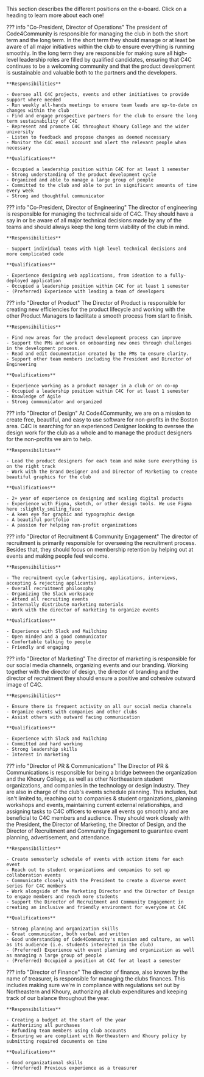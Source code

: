 This section describes the different positions on the e-board. Click on a heading to learn more about each one!

??? info "Co-President, Director of Operations"
    The president of Code4Community is responsible for managing the club in both the short term and the long term. In the short term they should manage or at least be aware of all major initiatives within the club to ensure everything is running smoothly. In the long term they are responsible for making sure all high-level leadership roles are filled by qualified candidates, ensuring that C4C continues to be a welcoming community and that the product development is sustainable and valuable both to the partners and the developers.

    **Responsibilities**

    - Oversee all C4C projects, events and other initiatives to provide support where needed
    - Run weekly all-hands meetings to ensure team leads are up-to-date on changes within the club
    - Find and engage prospective partners for the club to ensure the long term sustainability of C4C
    - Represent and promote C4C throughout Khoury College and the wider university
    - Listen to feedback and propose changes as deemed necessary
    - Monitor the C4C email account and alert the relevant people when necessary

    **Qualifications**

    - Occupied a leadership position within C4C for at least 1 semester
    - Strong understanding of the product development cycle
    - Organized and able to manage a large group of people
    - Committed to the club and able to put in significant amounts of time every week
    - Strong and thoughtful communicator 

??? info "Co-President, Director of Engineering"
    The director of engineering is responsible for managing the technical side of C4C. They should have a say in or be aware of all major technical decisions made by any of the teams and should always keep the long term viability of the club in mind. 

    **Responsibilities**

    - Support individual teams with high level technical decisions and more complicated code

    **Qualifications**

    - Experience designing web applications, from ideation to a fully-deployed application
    - Occupied a leadership position within C4C for at least 1 semester
    - (Preferred) Experience with leading a team of developers

??? info "Director of Product"
    The Director of Product is responsible for creating new efficiencies for the product lifecycle and working with the other Product Managers to facilitate a smooth process from start to finish.

    **Responsibilities**

    - Find new areas for the product development process can improve
    - Support the PMs and work on onboarding new ones through challenges in the development process.
    - Read and edit documentation created by the PMs to ensure clarity.
    - Support other team members including the President and Director of Engineering
    
    **Qualifications**

    - Experience working as a product manager in a club or on co-op
    - Occupied a leadership position within C4C for at least 1 semester
    - Knowledge of Agile
    - Strong communicator and organized

??? info "Director of Design"
    At Code4Community, we are on a mission to create free, beautiful, and easy to use software for non-profits in the Boston area. C4C is searching for an experienced Designer looking to oversee the design work for the club as a whole and to manage the product designers for the non-profits we aim to help.

    **Responsibilities**

    - Lead the product designers for each team and make sure everything is on the right track
    - Work with the Brand Designer and and Director of Marketing to create beautiful graphics for the club

    **Qualifications**
    
    - 2+ year of experience on designing and scaling digital products
    - Experience with Figma, sketch, or other design tools. We use Figma here :slightly_smiling_face:
    - A keen eye for graphic and typographic design
    - A beautiful portfolio
    - A passion for helping non-profit organizations

??? info "Director of Recruitment & Community Engagement"
    The director of recruitment is primarily responsible for overseeing the recruitment process. Besides that, they should focus on membership retention by helping out at events and making people feel welcome. 

    **Responsibilities**

    - The recruitment cycle (advertising, applications, interviews, accepting & rejecting applicants)
    - Overall recruitment philosophy
    - Organizing the Slack workspace
    - Attend all recruiting events
    - Internally distribute marketing materials 
    - Work with the director of marketing to organize events

    **Qualifications**

    - Experience with Slack and Mailchimp
    - Open minded and a good communicator
    - Comfortable talking to people
    - Friendly and engaging

??? info "Director of Marketing"
    The director of marketing is responsible for our social media channels, organizing events and our branding. Working together with the director of design, the director of branding and the director of recruitment they should ensure a positive and cohesive outward image of C4C.

    **Responsibilities**

    - Ensure there is frequent activity on all our social media channels
    - Organize events with companies and other clubs
    - Assist others with outward facing communication

    **Qualifications**

    - Experience with Slack and Mailchimp
    - Committed and hard working
    - Strong leadership skills
    - Interest in marketing

??? info "Director of PR & Communications"
    The Director of PR & Communications is responsible for being a bridge between the organization and the Khoury College, as well as other Northeastern student organizations, and companies in the technology or design industry. They are also in charge of the club's events schedule planning. This includes, but isn't limited to, reaching out to companies & student organizations, planning workshops and events, maintaining current external relationships, and assigning tasks to C4C officers to ensure all events go smoothly and are beneficial to C4C members and audience. They should work closely with the President, the Director of Marketing, the Director of Design, and the Director of Recruitment and Community Engagement to guarantee event planning, advertisement, and attendance.

    **Responsibilities**

    - Create semesterly schedule of events with action items for each event
    - Reach out to student organizations and companies to set up collaboration events
    - Communicate closely with the President to create a diverse event series for C4C members
    - Work alongside of the Marketing Director and the Director of Design to engage members and reach more students
    - Support the Director of Recruitment and Community Engagement in creating an inclusive and friendly environment for everyone at C4C
    
    **Qualifications**

    - Strong planning and organization skills
    - Great communicator, both verbal and written
    - Good understanding of Code4Community's mission and culture, as well as its audience (i.e. students interested in the club)
    - (Preferred) Experience with event planning and organization as well as managing a large group of people
    - (Preferred) Occupied a position at C4C for at least a semester

??? info "Director of Finance"
    The director of finance, also known by the name of treasurer, is responsible for managing the clubs finances. This includes making sure we're in compliance with regulations set out by Northeastern and Khoury, authorizing all club expenditures and keeping track of our balance throughout the year. 

    **Responsibilities**

    - Creating a budget at the start of the year
    - Authorizing all purchases
    - Refunding team members using club accounts
    - Ensuring we are compliant with Northeastern and Khoury policy by submitting required documents on time

    **Qualifications**

    - Good organizational skills
    - (Preferred) Previous experience as a treasurer
